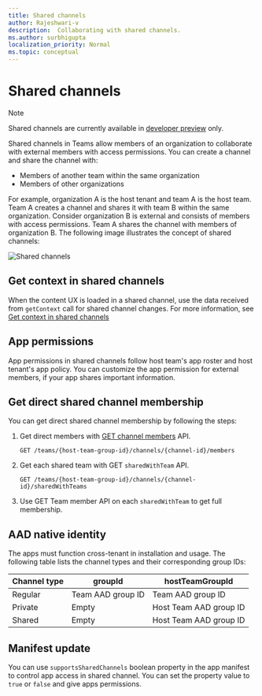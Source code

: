 ```yaml
---
title: Shared channels
author: Rajeshwari-v
description:  Collaborating with shared channels.
ms.author: surbhigupta
localization_priority: Normal
ms.topic: conceptual
---
```


# Shared channels

> [!NOTE]     
> Shared channels are currently available in [developer preview](~/resources/dev-preview/developer-preview-intro.md) only.

Shared channels in Teams allow members of an organization to collaborate with external members with access permissions. You can create a channel and share the channel with:

* Members of another team within the same organization
* Members of other organizations 

For example, organization A is the host tenant and team A is the host team. Team A creates a channel and shares it with team B within the same organization. Consider organization B is external and consists of members with access permissions. Team A shares the channel with members of organization B. The following image illustrates the concept of shared channels:

![Shared channels](~/assets/images/shared-channels.png)

## Get context in shared channels

When the content UX is loaded in a shared channel, use the data received from `getContext` call for  shared channel changes. For more information, see [Get context in shared channels](~/tabs/how-to/access-teams-context.md#get-context-in-shared-channels)  

## App permissions 

App permissions in shared channels follow host team's app roster and host tenant's app policy. You can customize the app permission for external members, if your app shares important information. 

## Get direct shared channel membership

You can get direct shared channel membership by following the steps:

1. Get direct members with [GET channel members](/graph/api/channel-list-members?view=graph-rest-beta&tabs=http&preserve-view=true) API. 

    ```http
    GET /teams/{host-team-group-id}/channels/{channel-id}/members
    ```
2. Get each shared team with GET `sharedWithTeam` API.

    ```http
    GET /teams/{host-team-group-id}/channels/{channel-id}/sharedWithTeams
    ```
3. Use GET Team member API on each `sharedWithTeam` to get full membership.

## AAD native identity 

The apps must function cross-tenant in installation and usage. The following table lists the channel types and their corresponding group IDs:

|  Channel type  | groupId | hostTeamGroupId |
|-----------------|----------|----------------------|
|Regular|	Team AAD group ID|	Team AAD group ID|
|Private|Empty|	Host Team AAD group ID|
|Shared|	Empty|	Host Team AAD group ID|

## Manifest update 

You can use `supportsSharedChannels` boolean property in the app manifest to control app access in shared channel. You can set the property value to `true` or `false` and give apps permissions. 
